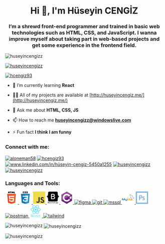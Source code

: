 <h1 align="center">Hi 👋, I'm Hüseyin CENGİZ</h1>
<h3 align="center">I’m a shrewd front-end programmer and trained in basic web technologies such as HTML, CSS, and JavaScript. I wanna improve myself about taking part in web-based projects and get some experience in the frontend field.</h3>

<p align="left"> <img src="https://komarev.com/ghpvc/?username=huseyincengizz&label=Profile%20views&color=0e75b6&style=flat" alt="huseyincengizz" /> </p>

<p align="left"> <a href="https://github.com/ryo-ma/github-profile-trophy"><img src="https://github-profile-trophy.vercel.app/?username=huseyincengizz" alt="huseyincengizz" /></a> </p>

<p align="left"> <a href="https://twitter.com/hcengiz93" target="blank"><img src="https://img.shields.io/twitter/follow/hcengiz93?logo=twitter&style=for-the-badge" alt="hcengiz93" /></a> </p>

- 🌱 I’m currently learning **React**

- 👨‍💻 All of my projects are available at [http://huseyincengiz.me/](http://huseyincengiz.me/)

- 💬 Ask me about **HTML, CSS, JS**

- 📫 How to reach me **huseyincengizz@windowslive.com**

- ⚡ Fun fact **I think I am funny**

<h3 align="left">Connect with me:</h3>
<p align="left">
<a href="https://codepen.io/aloneman58" target="blank"><img align="center" src="https://raw.githubusercontent.com/rahuldkjain/github-profile-readme-generator/master/src/images/icons/Social/codepen.svg" alt="aloneman58" height="30" width="40" /></a>
<a href="https://twitter.com/hcengiz93" target="blank"><img align="center" src="https://raw.githubusercontent.com/rahuldkjain/github-profile-readme-generator/master/src/images/icons/Social/twitter.svg" alt="hcengiz93" height="30" width="40" /></a>
<a href="https://linkedin.com/in/www.linkedin.com/in/hüseyin-cengiz-5450a1255" target="blank"><img align="center" src="https://raw.githubusercontent.com/rahuldkjain/github-profile-readme-generator/master/src/images/icons/Social/linked-in-alt.svg" alt="www.linkedin.com/in/hüseyin-cengiz-5450a1255" height="30" width="40" /></a>
<a href="https://instagram.com/huseyincengizz" target="blank"><img align="center" src="https://raw.githubusercontent.com/rahuldkjain/github-profile-readme-generator/master/src/images/icons/Social/instagram.svg" alt="huseyincengizz" height="30" width="40" /></a>
<a href="https://dribbble.com/huseyincengizz" target="blank"><img align="center" src="https://raw.githubusercontent.com/rahuldkjain/github-profile-readme-generator/master/src/images/icons/Social/dribbble.svg" alt="huseyincengizz" height="30" width="40" /></a>
</p>

<h3 align="left">Languages and Tools:</h3>
<p align="left"> <a href="https://www.w3.org/html/" target="_blank" rel="noreferrer"> <img src="https://raw.githubusercontent.com/devicons/devicon/master/icons/html5/html5-original-wordmark.svg" alt="html5" width="40" height="40"/> </a> <a href="https://www.w3schools.com/css/" target="_blank" rel="noreferrer"> <img src="https://raw.githubusercontent.com/devicons/devicon/master/icons/css3/css3-original-wordmark.svg" alt="css3" width="40" height="40"/> <a href="https://developer.mozilla.org/en-US/docs/Web/JavaScript" target="_blank" rel="noreferrer"> <img src="https://raw.githubusercontent.com/devicons/devicon/master/icons/javascript/javascript-original.svg" alt="javascript" width="40" height="40"/> </a> </a> <a href="https://getbootstrap.com" target="_blank" rel="noreferrer"> <img src="https://raw.githubusercontent.com/devicons/devicon/master/icons/bootstrap/bootstrap-plain-wordmark.svg" alt="bootstrap" width="40" height="40"/> </a> <a href="https://www.w3schools.com/cs/" target="_blank" rel="noreferrer"> <img src="https://raw.githubusercontent.com/devicons/devicon/master/icons/csharp/csharp-original.svg" alt="csharp" width="40" height="40"/> </a> <a href="https://www.figma.com/" target="_blank" rel="noreferrer"> <img src="https://www.vectorlogo.zone/logos/figma/figma-icon.svg" alt="figma" width="40" height="40"/> </a> <a href="https://git-scm.com/" target="_blank" rel="noreferrer"> <img src="https://www.vectorlogo.zone/logos/git-scm/git-scm-icon.svg" alt="git" width="40" height="40"/> </a> <a href="https://www.microsoft.com/en-us/sql-server" target="_blank" rel="noreferrer"> <img src="https://www.svgrepo.com/show/303229/microsoft-sql-server-logo.svg" alt="mssql" width="40" height="40"/> </a> <a href="https://www.mysql.com/" target="_blank" rel="noreferrer"> <img src="https://raw.githubusercontent.com/devicons/devicon/master/icons/mysql/mysql-original-wordmark.svg" alt="mysql" width="40" height="40"/> <a href="https://www.photoshop.com/en" target="_blank" rel="noreferrer"> <img src="https://raw.githubusercontent.com/devicons/devicon/master/icons/photoshop/photoshop-line.svg" alt="photoshop" width="40" height="40"/> </a> <a href="https://postman.com" target="_blank" rel="noreferrer"> <img src="https://www.vectorlogo.zone/logos/getpostman/getpostman-icon.svg" alt="postman" width="40" height="40"/> </a> <a href="https://reactjs.org/" target="_blank" rel="noreferrer"> <img src="https://raw.githubusercontent.com/devicons/devicon/master/icons/react/react-original-wordmark.svg" alt="react" width="40" height="40"/> </a> <a href="https://tailwindcss.com/" target="_blank" rel="noreferrer"> <img src="https://www.vectorlogo.zone/logos/tailwindcss/tailwindcss-icon.svg" alt="tailwind" width="40" height="40"/> </a> </p>

<p><img align="left" src="https://github-readme-stats.vercel.app/api/top-langs?username=huseyincengizz&show_icons=true&locale=en&layout=compact" alt="huseyincengizz" /></p>

<p>&nbsp;<img align="center" src="https://github-readme-stats.vercel.app/api?username=huseyincengizz&show_icons=true&locale=en" alt="huseyincengizz" /></p>

<p><img align="center" src="https://github-readme-streak-stats.herokuapp.com/?user=huseyincengizz&" alt="huseyincengizz" /></p>


